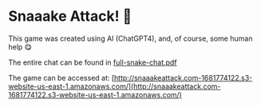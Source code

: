 # Snaaake Attack! 🐍

This game was created using AI (ChatGPT4), and, of course, some human help 😋

The entire chat can be found in [full-snake-chat.pdf](./full-snake-chat.pdf)

The game can be accessed at: [http://snaaakeattack.com-1681774122.s3-website-us-east-1.amazonaws.com/](http://snaaakeattack.com-1681774122.s3-website-us-east-1.amazonaws.com/)
